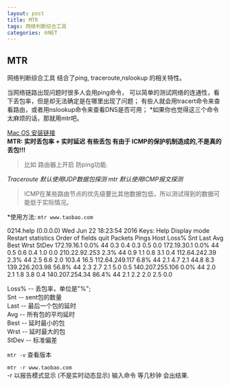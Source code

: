 ```yaml
---
layout: post
title: MTR
tags: 网络判断综合工具
categories: 🌐NET
---
```



## MTR
网络判断综合工具
结合了ping, traceroute,nslookup 的相关特性。

当网络链路出现问题时很多人会用ping命令，
可以简单的测试网络的连通性，看下丢包率，但是却无法确定是在哪里出现了问题；
有些人就会用tracert命令来查看路由，或者用nslookup命令来查看DNS是否可用；
*如果你也觉得这三个命令太麻烦的话，那就用mtr吧。



[Mac OS 安装链接][1]  
**MTR: 实时丢包率 + 实时延迟** 
**有些丢包 有由于 ICMP的保护机制造成的,不是真的丢包!!!**
> 比如 路由器上开启 防ping功能.



*Traceroute 默认使用UDP数据包探测*
*mtr        默认使用ICMP报文探测*
> ICMP在某些路由节点的优先级要比其他数据包低，所以测试得到的数据可能低于实际情况。

*使用方法:
`mtr www.taobao.com`


0214.help (0.0.0.0)                                    Wed Jun 22 18:23:54 2016
Keys:  Help   Display mode   Restart statistics   Order of fields   quit
   Packets               Pings
 Host                                   Loss%   Snt   Last   Avg  Best  Wrst StDev
172.19.16.1                       0.0%    44    0.3   0.4   0.3   0.5   0.0
172.19.30.1                       0.0%    44    0.5   0.6   0.4   1.0   0.0
210.22.92.253                     2.3%    44    0.9   1.1   0.8   3.1   0.4
112.64.242.39                     2.3%    44    2.5   6.6   2.0 103.4  16.5
112.64.249.117                    6.8%    44    2.1   4.7   2.1  44.8   8.3
139.226.203.98                   56.8%    44    2.3   2.7   2.1   5.0   0.5
140.207.255.106                   0.0%    44    2.0   2.1   1.8   3.8   0.4
140.207.254.34                   86.4%    44    2.1   2.2   2.0   2.5   0.0

Loss% -- 丢包率，单位是"%";  
Snt   -- sent包的数量  
Last  -- 最后一个包的延时  
Avg   -- 所有包的平均延时  
Best  -- 延时最小的包  
Wrst  -- 延时最大的包  
StDev -- 标准偏差





`mtr -v`    查看版本



`mtr -r www.taobao.com `   
-r 以报告模式显示 (不是实时动态显示)
输入命令 等几秒钟  会出结果.















[1]:	http://rudix.org/packages/mtr.html